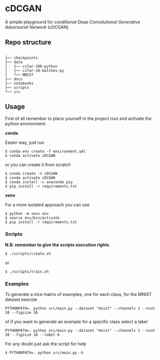 # cDCGAN
A simple playground for *conditional Deep Convolutional Generative Adversarial Network* (cDCGAN)

## Repo structure
```
.
├── checkpoints
├── data
│   ├── cifar-100-python
│   ├── cifar-10-batches-py
│   └── MNIST
├── docs
├── notebooks
├── scripts
└── src
```

## Usage
First of all remember to place yourself in the project root and activate the python environment.

**conda**

Easier way, just run
```
$ conda env create -f environment.yml
$ conda activate cDCGAN
```
or you can create it from scratch
```
$ conda create -n cDCGAN
$ conda activate cDCGAN
$ conda install -c anaconda pip
$ pip install -r requirements.txt
```

**venv**

For a more isolated approach you can use
```
$ python -m venv env
$ source env/bin/activate
$ pip install -r requirements.txt
```

### Scripts
**N.B. remember to give the scripts execution rights**.
```
$ ./scripts/create.sh
```
or
```
$ ./scripts/train.sh
```

### Examples
To generate a nice matrix of examples, one for each class, for the MNIST dataset execute
```
PYTHONPATH=. python src/main.py --dataset "mnist" --channels 1 --ncol 10 --figsize 16
```
of if you want to generate an example for a specific class select a label
```
PYTHONPATH=. python src/main.py --dataset "mnist" --channels 1 --ncol 10 --figsize 16 --label 0
```
For any doubt just ask the script for help
```
$ PYTHONPATH=. python src/main.py -h
```
